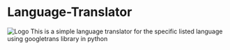 # Language-Translator
![Logo](https://80907-519125-raikfcquaxqncofqfm.stackpathdns.com/wp-content/uploads/2019/09/machine-translation-google.jpg)
This is a simple language translator for the specific listed language using googletrans library in python
